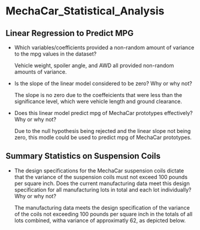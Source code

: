 # MechaCar_Statistical_Analysis

## Linear Regression to Predict MPG

  - Which variables/coefficients provided a non-random amount of variance to the mpg values in the dataset?
    
     Vehicle weight, spoiler angle, and AWD all provided non-random amounts of variance.

  - Is the slope of the linear model considered to be zero? Why or why not?

      The slope is no zero due to the coeffeicients that were less than the significance level, which were vehicle length and ground clearance.

  - Does this linear model predict mpg of MechaCar prototypes effectively? Why or why not?

      Due to the null hypothesis being rejected and the linear slope not being zero, this modle could be used to predict mpg of MechaCar prototypes.
    
## Summary Statistics on Suspension Coils

  - The design specifications for the MechaCar suspension coils dictate that the variance of the suspension coils must not exceed 100 pounds per square inch. Does the current manufacturing data meet this design specification for all manufacturing lots in total and each lot individually? Why or why not?

    The manufacturing data meets the design specification of the variance of the coils not exceeding 100 pounds per square inch in the totals of all lots combined, witha variance of approximatly 62, as depicted below.
    
    
